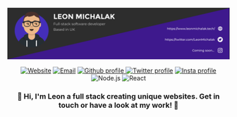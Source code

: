 <a align="center"><img src="https://github.com/NinjaInShade/NinjaInShade/blob/main/Github%20header.png"/></a>

<p align="center">
    <a href="https://leonmichalak.tech"><img alt="Website" src="https://img.shields.io/website?style=for-the-badge&url=https%3A%2F%2Fleonmichalak.tech"></a>
    <a href="mailto:leonmichalak6@gmail.com"><img alt="Email" src="https://img.shields.io/badge/Gmail-D14836?style=for-the-badge&logo=gmail&logoColor=white"></a>
    <a href="https://github.com/NinjaInShade"><img alt="Github profile" src="https://img.shields.io/badge/GitHub-100000?style=for-the-badge&logo=github&logoColor=white&color=grey"     </a>
    <a href="https://twitter.com/LeonMichalak"><img alt="Twitter profile" src="https://img.shields.io/badge/Twitter-1DA1F2?style=for-the-badge&logo=twitter&logoColor=white"></a>
    <a href="https://instagram.com/NinjaThatCodes"><img alt="Insta profile" src="https://img.shields.io/badge/Instagram-E4405F?style=for-the-badge&logo=instagram&logoColor=white">     </a>
    <img alt="Node.js" src="https://img.shields.io/badge/Node.js-43853D?style=for-the-badge&logo=node.js&logoColor=white">
    <img alt="React" src="https://img.shields.io/badge/React-20232A?style=for-the-badge&logo=react&logoColor=61DAFB">
</p>

<h3 align="center">🚀 Hi, I'm Leon a full stack creating unique websites. Get in touch or have a look at my work! 🚀</h3>
